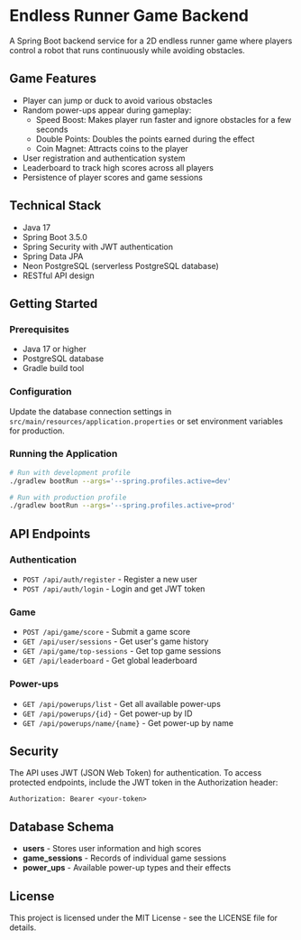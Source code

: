 # Endless Runner Game Backend

A Spring Boot backend service for a 2D endless runner game where players control a robot that runs continuously while avoiding obstacles.

## Game Features

- Player can jump or duck to avoid various obstacles
- Random power-ups appear during gameplay:
  - Speed Boost: Makes player run faster and ignore obstacles for a few seconds
  - Double Points: Doubles the points earned during the effect
  - Coin Magnet: Attracts coins to the player
- User registration and authentication system
- Leaderboard to track high scores across all players
- Persistence of player scores and game sessions

## Technical Stack

- Java 17
- Spring Boot 3.5.0
- Spring Security with JWT authentication
- Spring Data JPA
- Neon PostgreSQL (serverless PostgreSQL database)
- RESTful API design

## Getting Started

### Prerequisites

- Java 17 or higher
- PostgreSQL database
- Gradle build tool

### Configuration

Update the database connection settings in `src/main/resources/application.properties` or set environment variables for production.

### Running the Application

```bash
# Run with development profile
./gradlew bootRun --args='--spring.profiles.active=dev'

# Run with production profile
./gradlew bootRun --args='--spring.profiles.active=prod'
```

## API Endpoints

### Authentication
- `POST /api/auth/register` - Register a new user
- `POST /api/auth/login` - Login and get JWT token

### Game
- `POST /api/game/score` - Submit a game score
- `GET /api/user/sessions` - Get user's game history
- `GET /api/game/top-sessions` - Get top game sessions
- `GET /api/leaderboard` - Get global leaderboard

### Power-ups
- `GET /api/powerups/list` - Get all available power-ups
- `GET /api/powerups/{id}` - Get power-up by ID
- `GET /api/powerups/name/{name}` - Get power-up by name

## Security

The API uses JWT (JSON Web Token) for authentication. To access protected endpoints, include the JWT token in the Authorization header:

```
Authorization: Bearer <your-token>
```

## Database Schema

- **users** - Stores user information and high scores
- **game_sessions** - Records of individual game sessions
- **power_ups** - Available power-up types and their effects

## License

This project is licensed under the MIT License - see the LICENSE file for details.
